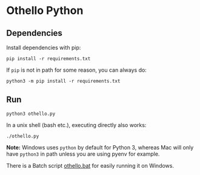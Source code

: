 # Othello Python

## Dependencies

Install dependencies with pip:

```shell
pip install -r requirements.txt
```

If `pip` is not in path for some reason, you can always do:

```shell
python3 -m pip install -r requirements.txt
```

## Run

```shell
python3 othello.py
```

In a unix shell (bash etc.), executing directly also works:

```shell
./othello.py
```

**Note:** Windows uses `python` by default for Python 3, 
whereas Mac will only have `python3` in path unless you are using pyenv for example.

There is a Batch script [othello.bat](./othello.bat) for easily running it on Windows.

